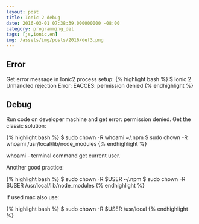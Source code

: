 ```yaml
---
layout: post
title: Ionic 2 debug
date: 2016-03-01 07:38:39.000000000 -08:00
category: programming_del
tags: [js,ionic,en]
img: /assets/img/posts/2016/def3.png
---
```


## Error

Get error message in Ionic2 process setup:
{% highlight bash %}
$ Ionic 2 Unhandled rejection Error: EACCES: permission denied
{% endhighlight %}

## Debug
Run code on developer machine and get error: permission denied.
Get the classic solution:

{% highlight bash %}
$ sudo chown -R whoami ~/.npm
$ sudo chown -R whoami /usr/local/lib/node_modules
{% endhighlight %}

whoami - terminal command get current user.

Another good practice:

{% highlight bash %}
$ sudo chown -R $USER ~/.npm
$ sudo chown -R $USER /usr/local/lib/node_modules
{% endhighlight %}

If used mac also use:

{% highlight bash %}
$ sudo chown -R $USER /usr/local
{% endhighlight %}